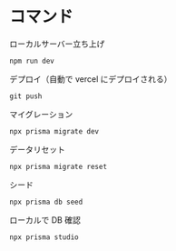 # コマンド

ローカルサーバー立ち上げ

```
npm run dev
```

デプロイ（自動で vercel にデプロイされる）

```
git push
```

マイグレーション

```
npx prisma migrate dev
```

データリセット

```
npx prisma migrate reset
```

シード

```
npx prisma db seed
```

ローカルで DB 確認

```
npx prisma studio
```
